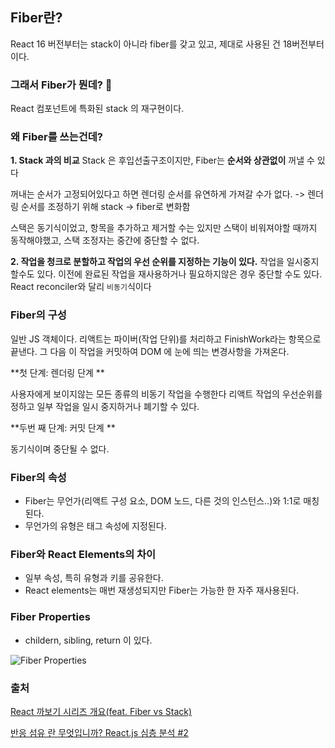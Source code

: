 ## Fiber란?

React 16 버전부터는 stack이 아니라 fiber를 갖고 있고, 제대로 사용된 건 18버전부터이다.

### 그래서 Fiber가 뭔데? 🤔

React 컴포넌트에 특화된 stack 의 재구현이다.

### 왜 Fiber를 쓰는건데?

**1. Stack 과의 비교**
Stack 은 후입선출구조이지만, Fiber는 **순서와 상관없이** 꺼낼 수 있다

꺼내는 순서가 고정되어있다고 하면 렌더링 순서를 유연하게 가져갈 수가 없다.
-> 렌더링 순서를 조정하기 위해 stack -> fiber로 변화함

스택은 동기식이었고, 항목을 추가하고 제거할 수는 있지만 스택이 비워져야할 때까지 동작해야했고, 스택 조정자는 중간에 중단할 수 없다.

**2. 작업을 청크로 분할하고 작업의 우선 순위를 지정하는 기능이 있다.**
작업을 일시중지할수도 있다.
이전에 완료된 작업을 재사용하거나 필요하지않은 경우 중단할 수도 있다.
React reconciler와 달리 `비동기`식이다

### Fiber의 구성

일반 JS 객체이다.
리액트는 파이버(작업 단위)를 처리하고 FinishWork라는 항목으로 끝낸다.
그 다음 이 작업을 커밋하여 DOM 에 눈에 띄는 변경사항을 가져온다.

**첫 단계: 렌더링 단계 **

사용자에게 보이지않는 모든 종류의 비동기 작업을 수행한다
리액트 작업의 우선순위를 정하고 일부 작업을 일시 중지하거나 폐기할 수 있다.

**두번 째 단계: 커밋 단계 **

동기식이며 중단될 수 없다.

### Fiber의 속성

- Fiber는 무언가(리액트 구성 요소, DOM 노드, 다른 것의 인스턴스..)와 1:1로 매칭된다.
- 무언가의 유형은 태그 속성에 지정된다.

### Fiber와 React Elements의 차이

- 일부 속성, 특히 유형과 키를 공유한다.
- React elements는 매번 재생성되지만 Fiber는 가능한 한 자주 재사용된다.

### Fiber Properties

- childern, sibling, return 이 있다.

![Fiber Properties](https://velog.velcdn.com/images/hyevvy/post/c1f41857-8b6e-4158-9a11-b7c440855491/image.png)

### 출처

[React 까보기 시리즈 개요(feat. Fiber vs Stack)](https://www.youtube.com/watch?v=JadWu4Ygnyc)

[반응 섬유 란 무엇입니까? React.js 심층 분석 #2](https://www.youtube.com/watch?v=0ympFIwQFJw)
